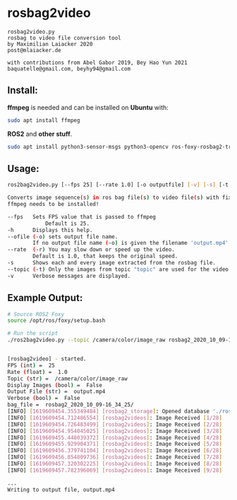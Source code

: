 # **rosbag2video**

    rosbag2video.py
    rosbag to video file conversion tool
    by Maximilian Laiacker 2020
    post@mlaiacker.de

    with contributions from Abel Gabor 2019, Bey Hao Yun 2021
    baquatelle@gmail.com, beyhy94@gmail.com

## **Install**:

**ffmpeg** is needed and can be installed on **Ubuntu** with:

```bash
sudo apt install ffmpeg
```

**ROS2** and **other stuff**.

```bash
sudo apt install python3-sensor-msgs python3-opencv ros-foxy-rosbag2-transport
```


## **Usage**:
``` bash
ros2bag2video.py [--fps 25] [--rate 1.0] [-o outputfile] [-v] [-s] [-t topic] bagfile1

Converts image sequence(s) in ros bag file(s) to video file(s) with fixed frame rate using ffmpeg
ffmpeg needs to be installed!

--fps   Sets FPS value that is passed to ffmpeg
            Default is 25.
-h      Displays this help.
--ofile (-o) sets output file name.
        If no output file name (-o) is given the filename 'output.mp4' is used.
--rate  (-r) You may slow down or speed up the video.
        Default is 1.0, that keeps the original speed.
-s      Shows each and every image extracted from the rosbag file.
--topic (-t) Only the images from topic "topic" are used for the video output.
-v      Verbose messages are displayed.
```
## **Example Output**:
```bash
# Source ROS2 Foxy
source /opt/ros/foxy/setup.bash

# Run the script
./ros2bag2video.py --topic /camera/color/image_raw rosbag2_2020_10_09-16_34_25/


[rosbag2video] - started.
FPS (int) =  25
Rate (float) =  1.0
Topic (str) =  /camera/color/image_raw
Display Images (bool) =  False
Output File (str) =  output.mp4
Verbose (bool) =  False
bag_file =  rosbag2_2020_10_09-16_34_25/
[INFO] [1619609454.355349484] [rosbag2_storage]: Opened database './rosbag2_2020_10_09-16_34_25/rosbag2_2020_10_09-16_34_25_0.db3' for READ_ONLY.
[INFO] [1619609454.712486554] [rosbag2videos]: Image Received [1/28]
[INFO] [1619609454.726483499] [rosbag2videos]: Image Received [2/28]
[INFO] [1619609454.954045025] [rosbag2videos]: Image Received [3/28]
[INFO] [1619609455.448039372] [rosbag2videos]: Image Received [4/28]
[INFO] [1619609455.929904371] [rosbag2videos]: Image Received [5/28]
[INFO] [1619609456.379741104] [rosbag2videos]: Image Received [6/28]
[INFO] [1619609456.854809736] [rosbag2videos]: Image Received [7/28]
[INFO] [1619609457.320302225] [rosbag2videos]: Image Received [8/28]
[INFO] [1619609457.782396069] [rosbag2videos]: Image Received [9/28]

...
Writing to output file, output.mp4

```
